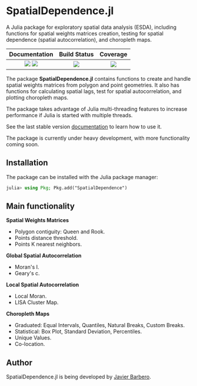 # SpatialDependence.jl

A Julia package for exploratory spatial data analysis (ESDA), including functions for spatial weights matrices creation, testing for spatial dependence (spatial autocorrelation), and choropleth maps.

| Documentation | Build Status      | Coverage    |
|:-------------:|:-----------------:|:-----------:|
| [![][docs-stable-img]][docs-stable-url] [![][docs-dev-img]][docs-dev-url] |  [![][githubci-img]][githubci-url] | [![][codecov-img]][codecov-url] |

[docs-stable-img]: https://img.shields.io/badge/docs-stable-blue.svg
[docs-stable-url]: https://javierbarbero.github.io/SpatialDependence.jl/stable

[docs-dev-img]: https://img.shields.io/badge/docs-dev-blue.svg
[docs-dev-url]: https://javierbarbero.github.io/SpatialDependence.jl/dev

[githubci-img]: https://github.com/javierbarbero/SpatialDependence.jl/workflows/CI/badge.svg
[githubci-url]: https://github.com/javierbarbero/SpatialDependence.jl/actions

[codecov-img]: https://codecov.io/gh/javierbarbero/SpatialDependence.jl/branch/main/graph/badge.svg
[codecov-url]: https://codecov.io/gh/javierbarbero/SpatialDependence.jl

The package **SpatialDependence.jl** contains functions to create and handle spatial weights matrices from polygon and point geometries. It also has functions for calculating spatial lags, test for spatial autocorrelation, and plotting choropleth maps.

The package takes advantage of Julia multi-threading features to increase performance if Julia is started with multiple threads.

See the last stable version [documentation][docs-stable-url] to learn how to use it.

The package is currently under heavy development, with more functionality coming soon.

## Installation

The package can be installed with the Julia package manager:
```julia
julia> using Pkg; Pkg.add("SpatialDependence")
```

## Main functionality

**Spatial Weights Matrices**

- Polygon contiguity: Queen and Rook.
- Points distance threshold.
- Points K nearest neighbors.

**Global Spatial Autocorrelation**

- Moran's I.
- Geary's c.

**Local Spatial Autocorrelation**

- Local Moran.
- LISA Cluster Map.

**Choropleth Maps**

- Graduated: Equal Intervals, Quantiles, Natural Breaks, Custom Breaks.
- Statistical: Box Plot, Standard Deviation, Percentiles.
- Unique Values.
- Co-location.

## Author

SpatialDependence.jl is being developed by [Javier Barbero](http://www.javierbarbero.net).
